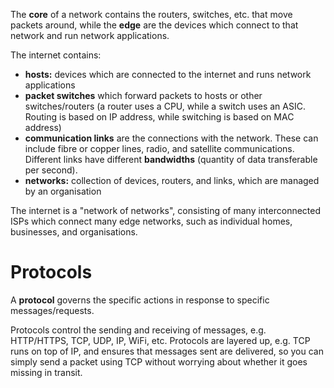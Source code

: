 The **core** of a network contains the routers, switches, etc. that move packets around, while the **edge** are the devices which connect to that network and run network applications.

The internet contains:
- **hosts:** devices which are connected to the internet and runs network applications
- **packet switches** which forward packets to hosts or other switches/routers (a router uses a CPU, while a switch uses an ASIC. Routing is based on IP address, while switching is based on MAC address)
- **communication links** are the connections with the network. These can include fibre or copper lines, radio, and satellite communications. Different links have different **bandwidths** (quantity of data transferable per second).
- **networks:** collection of devices, routers, and links, which are managed by an organisation

The internet is a "network of networks", consisting of many interconnected ISPs which connect many edge networks, such as individual homes, businesses, and organisations.
# Protocols
A **protocol** governs the specific actions in response to specific messages/requests.

Protocols control the sending and receiving of messages, e.g. HTTP/HTTPS, TCP, UDP, IP, WiFi, etc. Protocols are layered up, e.g. TCP runs on top of IP, and ensures that messages sent are delivered, so you can simply send a packet using TCP without worrying about whether it goes missing in transit.
